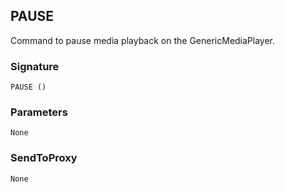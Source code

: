 ## PAUSE

Command to pause media playback on the GenericMediaPlayer.


### Signature

`PAUSE ()`


### Parameters

`None`


### SendToProxy

`None`
